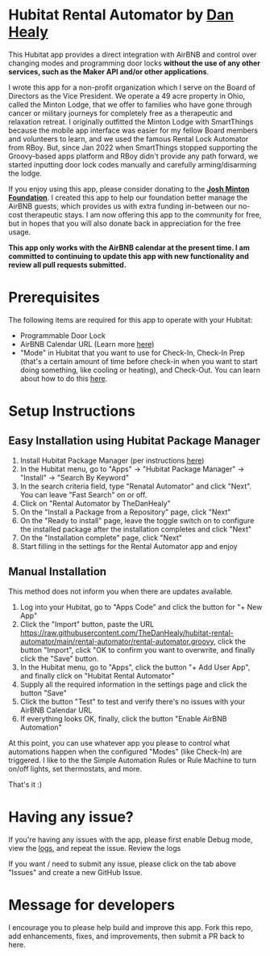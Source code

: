 # Hubitat Rental Automator by [Dan Healy](https://thedanhealy.com)

This Hubitat app provides a direct integration with AirBNB and control over changing modes and programming door locks **without the use of any other services, such as the Maker API and/or other applications**. 

I wrote this app for a non-profit organization which I serve on the Board of Directors as the Vice President. We operate a 49 acre property in Ohio, called the Minton Lodge, that we offer to families who have gone through cancer or military journeys for completely free as a therapeutic and relaxation retreat. I originally outfitted the Minton Lodge with SmartThings because the mobile app interface was easier for my fellow Board members and volunteers to learn, and we used the famous Rental Lock Automator from RBoy. But, since Jan 2022 when SmartThings stopped supporting the Groovy-based apps platform and RBoy didn't provide any path forward, we started inputting door lock codes manually and carefully arming/disarming the lodge.

If you enjoy using this app, please consider donating to the **[Josh Minton Foundation](https://brotherson3.org)**. I created this app to help our foundation better manage the AirBNB guests, which provides us with extra funding in-between our no-cost therapeutic stays. I am now offering this app to the community for free, but in hopes that you will also donate back in appreciation for the free usage.

**This app only works with the AirBNB calendar at the present time. I am committed to continuing to update this app with new functionality and review all pull requests submitted.**

# Prerequisites

The following items are required for this app to operate with your Hubitat:

- Programmable Door Lock
- AirBNB Calendar URL (Learn more [here](https://www.airbnb.com/help/article/99#section-heading-9-0))
- "Mode" in Hubitat that you want to use for Check-In, Check-In Prep (that's a certain amount of time before check-in when you want to start doing something, like cooling or heating), and Check-Out. You can learn about how to do this [here](https://docs2.hubitat.com/how-to/add-or-change-a-mode#:~:text=In%20order%20to%20start%20using,in%20the%20list%20of%20settings).

# Setup Instructions

## Easy Installation using Hubitat Package Manager

1. Install Hubitat Package Manager (per instructions [here](https://hubitatpackagemanager.hubitatcommunity.com/installing.html))
1. In the Hubitat menu, go to "Apps" -> "Hubitat Package Manager" -> "Install" -> "Search By Keyword"
1. In the search criteria field, type "Renatal Automator" and click "Next". You can leave "Fast Search" on or off.
1. Click on "Rental Automator by TheDanHealy"
1. On the "Install a Package from a Repository" page, click "Next"
1. On the "Ready to install" page, leave the toggle switch on to configure the installed package after the installation completes and click "Next"
1. On the "Installation complete" page, click "Next"
1. Start filling in the settings for the Rental Automator app and enjoy

## Manual Installation

This method does not inform you when there are updates available.

1. Log into your Hubitat, go to "Apps Code" and click the button for "+ New App"
1. Click the "Import" button, paste the URL https://raw.githubusercontent.com/TheDanHealy/hubitat-rental-automator/main/rental-automator/rental-automator.groovy, click the button "Import", click "OK to confirm you want to overwrite, and finally click the "Save" button.
1. In the Hubitat menu, go to "Apps", click the button "+ Add User App", and finally click on "Hubitat Rental Automator"
1. Supply all the required information in the settings page and click the button "Save"
1. Click the button "Test" to test and verify there's no issues with your AirBNB Calendar URL
1. If everything looks OK, finally, click the button "Enable AirBNB Automation"

At this point, you can use whatever app you please to control what automations happen when the configured "Modes" (like Check-In) are triggered. I like to the the Simple Automation Rules or Rule Machine to turn on/off lights, set thermostats, and more.

That's it :)

# Having any issue?

If you're having any issues with the app, please first enable Debug mode, view the [logs](https://docs2.hubitat.com/how-to/collect-information-for-support#:~:text=Open%20your%20logs%20by%20selecting,depending%20on%20your%20log%20settings), and repeat the issue. Review the logs

If you want / need to submit any issue, please click on the tab above "Issues" and create a new GitHub Issue.

# Message for developers

I encourage you to please help build and improve this app. Fork this repo, add enhancements, fixes, and improvements, then submit a PR back to here.
